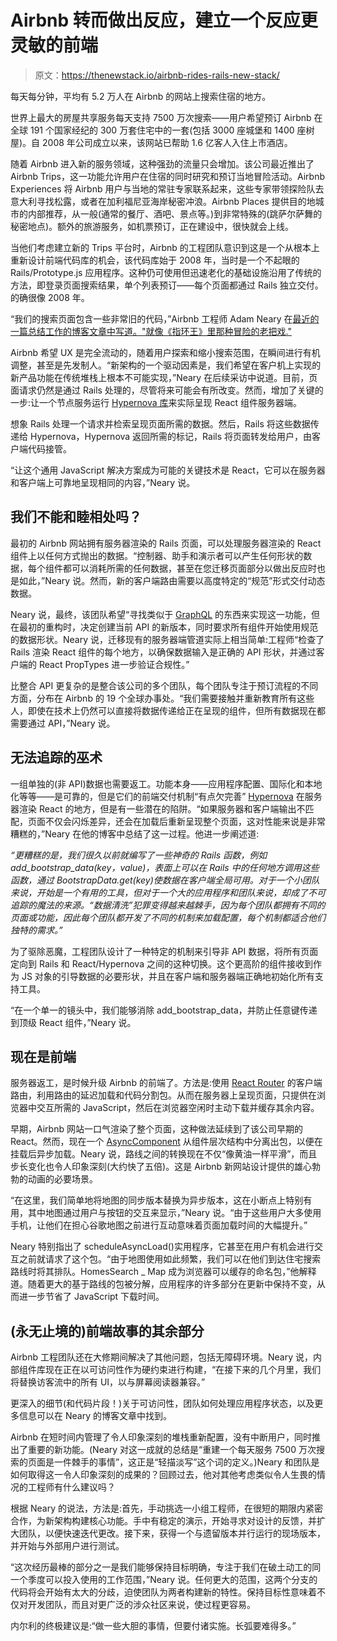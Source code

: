 # Airbnb 转而做出反应，建立一个反应更灵敏的前端

> 原文：<https://thenewstack.io/airbnb-rides-rails-new-stack/>

每天每分钟，平均有 5.2 万人在 Airbnb 的网站上搜索住宿的地方。

世界上最大的房屋共享服务每天支持 7500 万次搜索——用户希望预订 Airbnb 在全球 191 个国家经纪的 300 万套住宅中的一套(包括 3000 座城堡和 1400 座树屋)。自 2008 年公司成立以来，该网站已帮助 1.6 亿客人入住上市酒店。

随着 Airbnb 进入新的服务领域，这种强劲的流量只会增加。该公司最近推出了 Airbnb Trips，这一功能允许用户在住宿的同时研究和预订当地冒险活动。Airbnb Experiences 将 Airbnb 用户与当地的常驻专家联系起来，这些专家带领探险队去意大利寻找松露，或者在加利福尼亚海岸秘密冲浪。Airbnb Places 提供目的地城市的内部推荐，从一般(通常的餐厅、酒吧、景点等。)到非常特殊的(跳萨尔萨舞的秘密地点)。额外的旅游服务，如机票预订，正在建设中，很快就会上线。

当他们考虑建立新的 Trips 平台时，Airbnb 的工程团队意识到这是一个从根本上重新设计前端代码库的机会，该代码库始于 2008 年，当时是一个不起眼的 Rails/Prototype.js 应用程序。这种仍可使用但迅速老化的基础设施沿用了传统的方法，即登录页面搜索结果，单个列表预订——每个页面都通过 Rails 独立交付。的确很像 2008 年。

“我们的搜索页面包含一些非常旧的代码，”Airbnb 工程师 Adam Neary 在[最近的一篇总结工作的博客文章中写道。"就像《指环王》里那种冒险的老把戏."](https://medium.com/airbnb-engineering/rearchitecting-airbnbs-frontend-5e213efc24d2)

Airbnb 希望 UX 是完全流动的，随着用户探索和缩小搜索范围，在瞬间进行有机调整，甚至是先发制人。“新架构的一个驱动因素是，我们希望在客户机上实现的新产品功能在传统堆栈上根本不可能实现，”Neary 在后续采访中说道。目前，页面请求仍然是通过 Rails 处理的，尽管将来可能会有所改变。然而，增加了关键的一步:让一个节点服务运行 [Hypernova 库](https://www.npmjs.com/package/hypernova)来实际呈现 React 组件服务器端。

想象 Rails 处理一个请求并检索呈现页面所需的数据。然后，Rails 将这些数据传递给 Hypernova，Hypernova 返回所需的标记，Rails 将页面转发给用户，由客户端代码接管。

“让这个通用 JavaScript 解决方案成为可能的关键技术是 React，它可以在服务器和客户端上可靠地呈现相同的内容，”Neary 说。

## 我们不能和睦相处吗？

最初的 Airbnb 网站拥有服务器渲染的 Rails 页面，可以处理服务器渲染的 React 组件上以任何方式抛出的数据。“控制器、助手和演示者可以产生任何形状的数据，每个组件都可以消耗所需的任何数据，甚至在您迁移页面部分以做出反应时也是如此，”Neary 说。然而，新的客户端路由需要以高度特定的“规范”形式交付动态数据。

Neary 说，最终，该团队希望“寻找类似于 [GraphQL](http://graphql.org/) 的东西来实现这一功能，但在最初的重构时，决定创建当前 API 的新版本，同时要求所有组件开始使用规范的数据形状。Neary 说，迁移现有的服务器端管道实际上相当简单:工程师“检查了 Rails 渲染 React 组件的每个地方，以确保数据输入是正确的 API 形状，并通过客户端的 React PropTypes 进一步验证合规性。”

比整合 API 更复杂的是整合该公司的多个团队，每个团队专注于预订流程的不同方面，分布在 Airbnb 的 19 个全球办事处。“我们需要接触并重新教育所有这些人，即使在技术上仍然可以直接将数据传递给正在呈现的组件，但所有数据现在都需要通过 API，”Neary 说。

## 无法追踪的巫术

一组单独的(非 API)数据也需要返工。功能本身——应用程序配置、国际化和本地化等等——是可靠的，但是它们的前端交付机制“有点欠完善” [Hypernova](https://www.npmjs.com/package/hypernova) 在服务器渲染 React 的地方，但是有一些潜在的陷阱。“如果服务器和客户端输出不匹配，页面不仅会闪烁差异，还会在加载后重新呈现整个页面，这对性能来说是非常糟糕的，”Neary 在他的博客中总结了这一过程。他进一步阐述道:

*“更糟糕的是，我们很久以前就编写了一些神奇的 Rails 函数，例如 add_bootstrap_data(key，value)，表面上可以在 Rails 中的任何地方调用这些函数，通过 BootstrapData.get(key)使数据在客户端全局可用。对于一个小团队来说，开始是一个有用的工具，但对于一个大的应用程序和团队来说，却成了不可追踪的魔法的来源。“数据清洗”犯罪变得越来越棘手，因为每个团队都拥有不同的页面或功能，因此每个团队都开发了不同的机制来加载配置，每个机制都适合他们独特的需求。”*

为了驱除恶魔，工程团队设计了一种特定的机制来引导非 API 数据，将所有页面定向到 Rails 和 React/Hypernova 之间的这种切换。这个更高阶的组件接收到作为 JS 对象的引导数据的必要形状，并且在客户端和服务器端正确地初始化所有支持工具。

“在一个单一的镜头中，我们能够消除 add_bootstrap_data，并防止任意键传递到顶级 React 组件，”Neary 说。

## 现在是前端

服务器返工，是时候升级 Airbnb 的前端了。方法是:使用 [React Router](https://github.com/ReactTraining/react-router) 的客户端路由，利用路由的延迟加载和代码分割包。从而在服务器上呈现页面，只提供在浏览器中交互所需的 JavaScript，然后在浏览器空闲时主动下载并缓存其余内容。

早期，Airbnb 网站一口气渲染了整个页面，这种做法延续到了该公司早期的 React。然而，现在一个 [AsyncComponent](https://medium.com/@thejameskyle/react-loadable-2674c59de178) 从组件层次结构中分离出包，以便在挂载后异步加载。Neary 说，路线之间的转换现在不仅“像黄油一样平滑”，而且步长变化也令人印象深刻(大约快了五倍)。这是 Airbnb 新网站设计提供的雄心勃勃的动画的必要场景。

“在这里，我们简单地将地图的同步版本替换为异步版本，这在小断点上特别有用，其中地图通过用户与按钮的交互来显示，”Neary 说。“由于这些用户大多使用手机，让他们在担心谷歌地图之前进行互动意味着页面加载时间的大幅提升。”

Neary 特别指出了 scheduleAsyncLoad()实用程序，它甚至在用户有机会进行交互之前就请求了这个包。“由于地图使用如此频繁，我们可以在他们到达住宅搜索路线时将其排队。HomesSearch _ Map 成为浏览器可以缓存的命名包，”他解释道。随着更大的基于路线的包被分解，应用程序的许多部分在更新中保持不变，从而进一步节省了 JavaScript 下载时间。

## (永无止境的)前端故事的其余部分

Airbnb 工程团队还在大修期间解决了其他问题，包括无障碍环境。Neary 说，内部组件库现在正在以可访问性作为硬约束进行构建，“在接下来的几个月里，我们将替换访客流中的所有 UI，以与屏幕阅读器兼容。”

更深入的细节(和代码片段！)关于可访问性，团队如何处理应用程序状态，以及更多信息可以在 Neary 的博客文章中找到。

Airbnb 在短时间内管理了令人印象深刻的堆栈重新配置，没有中断用户，同时推出了重要的新功能。(Neary 对这一成就的总结是“重建一个每天服务 7500 万次搜索的页面是一件棘手的事情”，这正是“轻描淡写”这个词的定义。)Neary 和团队是如何取得这一令人印象深刻的成果的？回顾过去，他对其他考虑类似令人生畏的情况的工程师有什么建议吗？

根据 Neary 的说法，方法是:首先，手动挑选一小组工程师，在很短的期限内紧密合作，为新架构构建核心功能。手中有稳定的演示，开始寻求对设计的反馈，并扩大团队，以便快速迭代更改。接下来，获得一个与遗留版本并行运行的现场版本，并开始与外部用户进行测试。

“这次经历最棒的部分之一是我们能够保持目标明确，专注于我们在破土动工的同一个季度可以投入使用的工作范围，”Neary 说。任何更大的范围，这两个分支的代码将会开始有太大的分歧，迫使团队为两者构建新的特性。保持目标性意味着不仅对开发团队，而且对更广泛的涉众社区来说，使过程更容易。

内尔利的终极建议是:“做一些大胆的事情，但要付诸实施。长弧要难得多。”

<svg xmlns:xlink="http://www.w3.org/1999/xlink" viewBox="0 0 68 31" version="1.1"><title>Group</title> <desc>Created with Sketch.</desc></svg>
